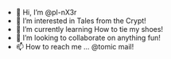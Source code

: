 - 👋 Hi, I’m @pl-nX3r
- 👀 I’m interested in Tales from the Crypt!
- 🌱 I’m currently learning How to tie my shoes!
- 💞️ I’m looking to collaborate on anything fun!
- 📫 How to reach me ... @tomic mail!

<!---
pl-nX3r/pl-nX3r is a ✨ special ✨ repository because its `README.md` (this file) appears on your GitHub profile.
You can click the Preview link to take a look at your changes.
--->
